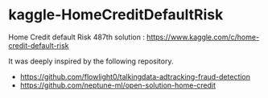 # kaggle-HomeCreditDefaultRisk

Home Credit default Risk 487th solution : https://www.kaggle.com/c/home-credit-default-risk

It was deeply inspired by the following repository.
- https://github.com/flowlight0/talkingdata-adtracking-fraud-detection
- https://github.com/neptune-ml/open-solution-home-credit
